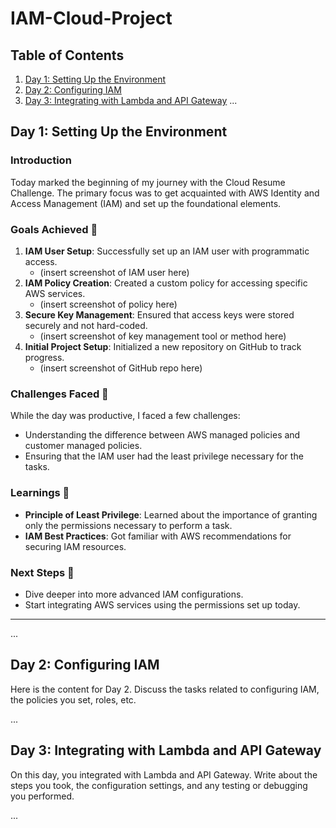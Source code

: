 # IAM-Cloud-Project
## Table of Contents

1. [Day 1: Setting Up the Environment](#day-1-setting-up-the-environment)
2. [Day 2: Configuring IAM](#day-2-configuring-iam)
3. [Day 3: Integrating with Lambda and API Gateway](#day-3-integrating-with-lambda-and-api-gateway)
...
## Day 1: Setting Up the Environment

### Introduction

Today marked the beginning of my journey with the Cloud Resume Challenge. The primary focus was to get acquainted with AWS Identity and Access Management (IAM) and set up the foundational elements.

### Goals Achieved 🎯

1. **IAM User Setup**: Successfully set up an IAM user with programmatic access. 
    - (insert screenshot of IAM user here)
2. **IAM Policy Creation**: Created a custom policy for accessing specific AWS services.
    - (insert screenshot of policy here)
3. **Secure Key Management**: Ensured that access keys were stored securely and not hard-coded.
    - (insert screenshot of key management tool or method here)
4. **Initial Project Setup**: Initialized a new repository on GitHub to track progress.
    - (insert screenshot of GitHub repo here)

### Challenges Faced 🤔

While the day was productive, I faced a few challenges:
- Understanding the difference between AWS managed policies and customer managed policies.
- Ensuring that the IAM user had the least privilege necessary for the tasks.

### Learnings 📘

- **Principle of Least Privilege**: Learned about the importance of granting only the permissions necessary to perform a task.
- **IAM Best Practices**: Got familiar with AWS recommendations for securing IAM resources.

### Next Steps 🐾

- Dive deeper into more advanced IAM configurations.
- Start integrating AWS services using the permissions set up today.

---


...

## Day 2: Configuring IAM

Here is the content for Day 2. Discuss the tasks related to configuring IAM, the policies you set, roles, etc.

...

## Day 3: Integrating with Lambda and API Gateway

On this day, you integrated with Lambda and API Gateway. Write about the steps you took, the configuration settings, and any testing or debugging you performed.

...
